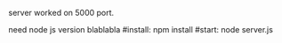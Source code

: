 server worked on 5000 port.


need node js version blablabla
#install:
npm install 
#start:
node server.js
